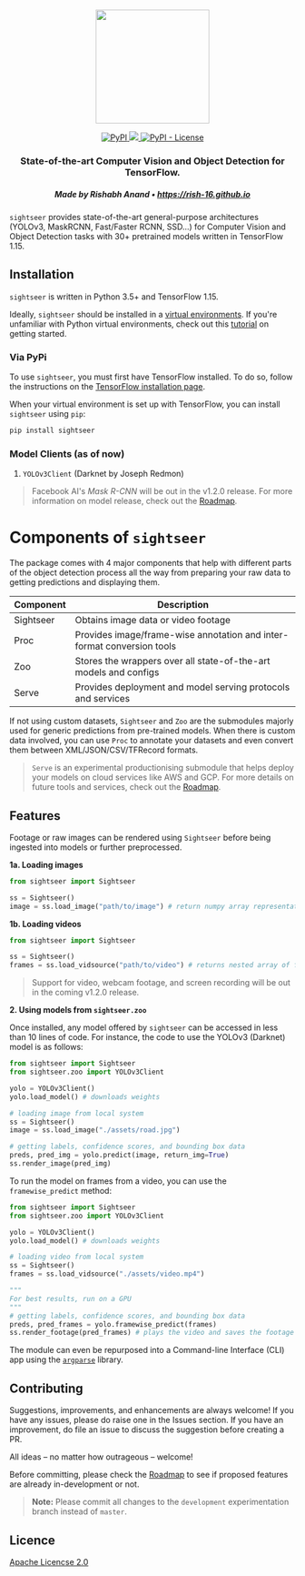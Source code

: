 <p align="center">
    <br>
	<img src="https://github.com/rish-16/sight/blob/master/Assets/logo.png?raw=true" width=200>
    <br>
<p>

<p align="center">
    <a href="https://pypi.org/project/sightseer/">
        <img alt="PyPI" src="https://img.shields.io/pypi/v/sightseer?color=%231dd1a1">
    </a>
    <a href="https://pepy.tech/project/sightseer">
        <img alr="PyPi - Downloads" src="https://pepy.tech/badge/sightseer">
    </a>
    <a href="https://github.com/rish-16/sight/blob/master/LICENSE">
		<img alt="PyPI - License" src="https://img.shields.io/pypi/l/sightseer?color=%23feca57">
    </a>
</p>

<h3 align="center">
<p>State-of-the-art Computer Vision and Object Detection for TensorFlow.</p>
</h3>

<h5 align="center">
<p>Made by Rishabh Anand • <a href="https://rish-16.github.io">https://rish-16.github.io</a></p>
</h5>

`sightseer` provides state-of-the-art general-purpose architectures (YOLOv3, MaskRCNN, Fast/Faster RCNN, SSD...) for Computer Vision and Object Detection tasks with 30+ pretrained models written in TensorFlow 1.15.

## Installation

`sightseer` is written in Python 3.5+ and TensorFlow 1.15. 

Ideally, `sightseer` should be installed in a [virtual environments](https://docs.python.org/3/library/venv.html). If you're unfamiliar with Python virtual environments, check out this [tutorial](https://packaging.python.org/guides/installing-using-pip-and-virtual-environments/) on getting started.

### Via PyPi

To use `sightseer`, you must first have TensorFlow installed. To do so, follow the instructions on the [TensorFlow installation page](https://www.tensorflow.org/install/pip?lang=python3).

When your virtual environment is set up with TensorFlow, you can install `sightseer` using `pip`:

```bash
pip install sightseer
```

### Model Clients (as of now)

1. `YOLOv3Client` (Darknet by Joseph Redmon)

> Facebook AI's *Mask R-CNN* will be out in the v1.2.0 release. For more information on model release, check out the [Roadmap](https://github.com/rish-16/sight/blob/master/ROADMAP.md).


# Components of `sightseer`

The package comes with 4 major components that help with different parts of the object detection process all the way from preparing your raw data to getting predictions and displaying them.

| Component | Description                                                               |
|-----------|---------------------------------------------------------------------------|
| Sightseer | Obtains image data or video footage                                       |
| Proc      | Provides image/frame-wise annotation and inter-format conversion tools    |
| Zoo       | Stores the wrappers over all state-of-the-art models and configs          |
| Serve     | Provides deployment and model serving protocols and services              |

If not using custom datasets, `Sightseer` and `Zoo` are the submodules majorly used for generic predictions from pre-trained models. When there is custom data involved, you can use `Proc` to annotate your datasets and even convert them between XML/JSON/CSV/TFRecord formats. 

> `Serve` is an experimental productionising submodule that helps deploy your models on cloud services like AWS and GCP. For more details on future tools and services, check out the [Roadmap](https://github.com/rish-16/sight/blob/master/ROADMAP.md).

## Features

Footage or raw images can be rendered using `Sightseer` before being ingested into models or further preprocessed.

<strong>1a. Loading images</strong>

```python
from sightseer import Sightseer

ss = Sightseer()
image = ss.load_image("path/to/image") # return numpy array representation of image
```

<strong>1b. Loading videos</strong>

```python
from sightseer import Sightseer

ss = Sightseer()
frames = ss.load_vidsource("path/to/video") # returns nested array of frames
```

> Support for video, webcam footage, and screen recording will be out in the coming v1.2.0 release.

<strong>2. Using models from `sightseer.zoo`</strong>

Once installed, any model offered by `sightseer` can be accessed in less than 10 lines of code. For instance, the code to use the YOLOv3 (Darknet) model is as follows:

```python
from sightseer import Sightseer
from sightseer.zoo import YOLOv3Client

yolo = YOLOv3Client()
yolo.load_model() # downloads weights

# loading image from local system
ss = Sightseer()
image = ss.load_image("./assets/road.jpg")

# getting labels, confidence scores, and bounding box data
preds, pred_img = yolo.predict(image, return_img=True)
ss.render_image(pred_img)
```

To run the model on frames from a video, you can use the `framewise_predict` method:

```python
from sightseer import Sightseer
from sightseer.zoo import YOLOv3Client

yolo = YOLOv3Client()
yolo.load_model() # downloads weights

# loading video from local system
ss = Sightseer()
frames = ss.load_vidsource("./assets/video.mp4")

"""
For best results, run on a GPU
"""
# getting labels, confidence scores, and bounding box data
preds, pred_frames = yolo.framewise_predict(frames)
ss.render_footage(pred_frames) # plays the video and saves the footage
```

The module can even be repurposed into a Command-line Interface (CLI) app using the [`argparse`](https://docs.python.org/3/library/argparse.html) library.

## Contributing

Suggestions, improvements, and enhancements are always welcome! If you have any issues, please do raise one in the Issues section. If you have an improvement, do file an issue to discuss the suggestion before creating a PR.

All ideas – no matter how outrageous – welcome!

Before committing, please check the [Roadmap](https://github.com/rish-16/sight/blob/master/ROADMAP.md) to see if proposed features are already in-development or not.

> **Note:** Please commit all changes to the `development` experimentation branch instead of `master`.

## Licence

[Apache Licencse 2.0](https://github.com/rish-16/sight/blob/master/LICENSE)